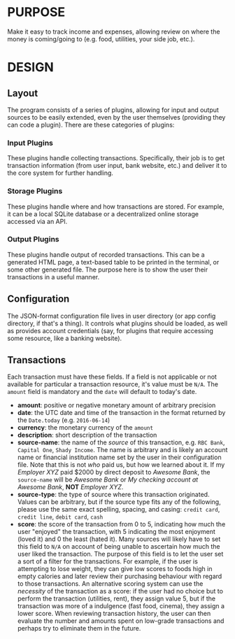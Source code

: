 # PURPOSE

Make it easy to track income and expenses, allowing review on where
the money is coming/going to (e.g. food, utilities, your side job, etc.).

# DESIGN

## Layout

The program consists of a series of plugins, allowing for input and output
sources to be easily extended, even by the user themselves (providing
they can code a plugin). There are these categories of plugins:

### Input Plugins

These plugins handle collecting transactions.
Specifically, their job is to get transaction information (from user input,
bank website, etc.) and deliver it to the core system for further handling.

### Storage Plugins

These plugins handle where and how transactions are stored. For example,
it can be a local SQLite database or a decentralized online storage accessed
via an API.

### Output Plugins

These plugins handle output of recorded transactions. This can be a generated
HTML page, a text-based table to be printed in the terminal, or some
other generated file. The purpose here is to show the user their
transactions in a useful manner.

## Configuration

The JSON-format configuration file lives in user directory (or app config
directory, if that's a thing). It controls what plugins should be loaded,
as well as provides account credentials (say, for plugins that require
accessing some resource, like a banking website).

## Transactions

Each transaction must have these fields. If a field is not applicable or not
available for particular a transaction resource, it's value must be `N/A`. The
`amount` field is mandatory and the `date` will default to today's date.

* **amount**: positive or negative monetary amount of arbitrary precision
* **date**: the UTC date and time of the transaction in the format returned
by the `Date.today` (e.g. `2016-06-14`)
* **currency**: the monetary currency of the `amount`
* **description**: short description of the transaction
* **source-name**: the name of the *source* of this transaction, e.g.
`RBC Bank`, `Capital One`, `Shady Income`. The name is arbitrary and is likely
an account name or financial institution name set by the user in their
configuration file. Note that this is not *who* paid us, but how we learned
about it. If my *Employer XYZ* paid $2000 by direct deposit to *Awesome Bank*,
the `source-name` will be *Awesome Bank* or
*My checking account at Awesome Bank*, **NOT** *Employer XYZ*.
* **source-type**: the type of source where this transaction originated.
Values can be arbitrary, but if the source type fits any of the following,
please use the same exact spelling, spacing, and casing:
`credit card`, `credit line`, `debit card`, `cash`
* **score**: the score of the transaction from 0 to 5, indicating how much
the user "enjoyed" the transaction, with 5 indicating the most enjoyment
(loved it) and 0 the least (hated it). Many sources will likely have to
set this field to `N/A` on account of being unable to ascertain how much
the user liked the transaction. The purpose of this field is to let the user
set a sort of a filter for the transactions. For example, if the user is
attempting to lose weight, they can give low scores to foods high in empty
calories and later review their purchasing behaviour with regard to those
transactions. An alternative scoring system can use the *necessity* of the
transaction as a score: if the user had no choice but to perform the
transaction (utilities, rent), they assign value 5, but if the transaction
was more of a indulgence (fast food, cinema), they assign a lower score. When
reviewing transaction history, the user can then evaluate the number and
amounts spent on low-grade transactions and perhaps try to eliminate them in
the future.
